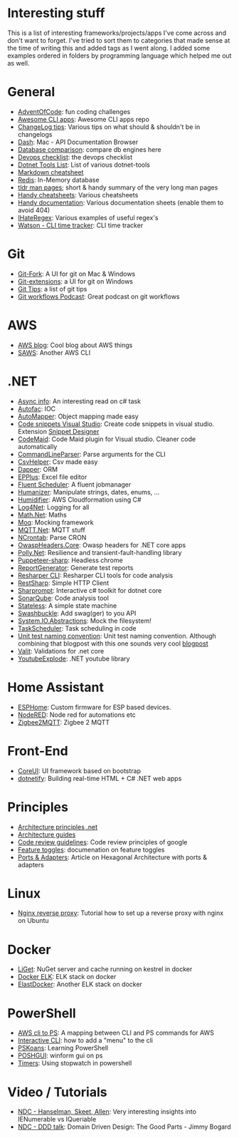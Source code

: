 # Interesting stuff

This is a list of interesting frameworks/projects/apps I've come across and don't want to forget. I've tried to sort them to categories that made sense at the time of writing this and added tags as I went along.
I added some examples ordered in folders by programming language which helped me out as well.

# General
- [AdventOfCode](https://adventofcode.com): fun coding challenges
- [Awesome CLI apps](https://github.com/agarrharr/awesome-cli-apps): Awesome CLI apps repo
- [ChangeLog tips](https://keepachangelog.com/en/1.0.0/): Various tips on what should & shouldn't be in changelogs
- [Dash](https://kapeli.com/dash): Mac - API Documentation Browser
- [Database comparison](https://db-engines.com/en/system/Couchbase%3BMongoDB%3BMySQL%3BPostgreSQL): compare db engines here
- [Devops checklist](http://devopschecklist.com): the devops checklist
- [Dotnet Tools List](https://natemcmaster.github.io/dotnet-tools/): List of various dotnet-tools
- [Markdown cheatsheet](https://github.com/adam-p/markdown-here/wiki/Markdown-Cheatsheet)
- [Redis](https://redislabs.com): In-Memory database
- [tldr man pages](https://tldr.sh/); short & handy summary of the very long man pages
- [Handy cheatsheets](https://devhints.io): Various cheatsheets
- [Handy documentation](https://devdocs.io/): Various documentation sheets (enable them to avoid 404)
- [IHateRegex](https://ihateregex.io/): Various examples of useful regex's
- [Watson - CLI time tracker](http://tailordev.github.io/Watson/): CLI time tracker

# Git
- [Git-Fork](https://www.git-fork.com): A UI for git on Mac & Windows
- [Git-extensions](https://gitextensions.github.io): a UI for git on Windows
- [Git Tips](https://github.com/git-tips/tips): a list of git tips
- [Git workflows Podcast](https://www.codingblocks.net/podcast/comparing-git-workflows/#more-4379): Great podcast on git workflows

# AWS
- [AWS blog](https://alestic.com): Cool blog about AWS things
- [SAWS](https://github.com/donnemartin/saws): Another AWS CLI

# .NET

- [Async info](https://kudchikarsk.com/tasks-in-csharp/csharp-task/): An interesting read on c# task
- [Autofac](https://autofac.org): IOC
- [AutoMapper](http://automapper.org): Object mapping made easy
- [Code snippets Visual Studio](https://docs.microsoft.com/en-us/visualstudio/ide/code-snippets?view=vs-2015): Create code snippets in visual studio. Extension [Snippet Designer](https://marketplace.visualstudio.com/items?itemName=vs-publisher-2795.SnippetDesigner)
- [CodeMaid](http://www.codemaid.net): Code Maid plugin for Visual studio. Cleaner code automatically
- [CommandLineParser](https://github.com/commandlineparser/commandline): Parse arguments for the CLI
- [CsvHelper](https://github.com/JoshClose/CsvHelper): Csv made easy
- [Dapper](https://github.com/StackExchange/Dapper): ORM
- [EPPlus](https://github.com/JanKallman/EPPlus): Excel file editor
- [Fluent Scheduler](https://github.com/fluentscheduler/FluentScheduler): A fluent jobmanager
- [Humanizer](https://github.com/Humanizr/Humanizer): Manipulate strings, dates, enums, ...
- [Humidifier](https://github.com/jakejscott/Humidifier): AWS Cloudformation using C#
- [Log4Net](http://logging.apache.org/log4net/): Logging for all
- [Math.Net](https://numerics.mathdotnet.com): Maths
- [Moq](https://github.com/moq/moq4): Mocking framework
- [MQTT.Net](https://github.com/chkr1011/MQTTnet): MQTT stuff
- [NCrontab](https://github.com/atifaziz/NCrontab): Parse CRON
- [OwaspHeaders.Core](https://github.com/GaProgMan/OwaspHeaders.Core): Owasp headers for .NET core apps
- [Polly.Net](https://github.com/App-vNext/Polly): Resilience and transient-fault-handling library
- [Puppeteer-sharp](https://github.com/kblok/puppeteer-sharp): Headless chrome
- [ReportGenerator](https://danielpalme.github.io/ReportGenerator/): Generate test reports
- [Resharper CLI](https://www.youtube.com/watch?v=nHb-hb4teVI&feature=youtu.be): Resharper CLI tools for code analysis
- [RestSharp](http://restsharp.org): Simple HTTP Client
- [Sharprompt](https://github.com/shibayan/Sharprompt): Interactive c# toolkit for dotnet core
- [SonarQube](https://www.sonarqube.org/): Code analysis tool
- [Stateless](https://github.com/dotnet-state-machine/stateless): A simple state machine
- [Swashbuckle](https://github.com/domaindrivendev/Swashbuckle): Add swag(ger) to you API
- [System.IO.Abstractions](https://github.com/System-IO-Abstractions/System.IO.Abstractions): Mock the filesystem!
- [TaskScheduler](https://github.com/dahall/taskscheduler): Task scheduling in code
- [Unit test naming convention](https://osherove.com/blog/2005/4/3/naming-standards-for-unit-tests.html): Unit test naming convention. Although combining that blogpost with this one sounds very cool [blogpost](https://haacked.com/archive/2012/01/02/structuring-unit-tests.aspx/)
- [Valit](https://github.com/valit-stack/Valit): Validations for .net core
- [YoutubeExplode](https://github.com/Tyrrrz/YoutubeExplode): .NET youtube library

# Home Assistant

- [ESPHome](https://esphome.io/index.html): Custom firmware for ESP based devices.
- [NodeRED](https://nodered.org): Node red for automations etc
- [Zigbee2MQTT](https://github.com/Koenkk/zigbee2mqtt): Zigbee 2 MQTT

# Front-End
- [CoreUI](https://coreui.io/): UI framework based on bootstrap
- [dotnetify](https://dotnetify.net): Building real-time HTML + C# .NET web apps

# Principles
- [Architecture principles .net](https://docs.microsoft.com/en-us/dotnet/standard/modern-web-apps-azure-architecture/architectural-principles)
- [Architecture guides](https://dotnet.microsoft.com/learn/dotnet/architecture-guides)
- [Code review guidelines](https://google.github.io/eng-practices/review/reviewer/): Code review principles of google
- [Feature toggles](https://martinfowler.com/articles/feature-toggles.html): documenation on feature toggles
- [Ports & Adapters](https://softwarecampament.wordpress.com/portsadapters/): Article on Hexagonal Architecture with ports & adapters

# Linux
- [Nginx reverse proxy](https://www.htpcguides.com/secure-nginx-reverse-proxy-with-lets-encrypt-on-ubuntu-16-04-lts/): Tutorial how to set up a reverse proxy with nginx on Ubuntu

# Docker
- [LiGet](https://github.com/ai-traders/liget): NuGet server and cache running on kestrel in docker
- [Docker ELK](https://github.com/deviantony/docker-elk): ELK stack on docker
- [ElastDocker](https://github.com/sherifabdlnaby/elastdocker): Another ELK stack on docker

# PowerShell
- [AWS cli to PS](https://aws-cli-eq-pwsh.shibata.tech/): A mapping between CLI and PS commands for AWS
- [Interactive CLI](https://adamtheautomator.com/build-powershell-menu/): how to add a "menu" to the cli
- [PSKoans](https://github.com/vexx32/PSKoans): Learning PowerShell
- [POSHGUI](https://poshgui.com): winform gui on ps
- [Timers](https://ephos.github.io/posts/2018-8-20-Timers): Using stopwatch in powershell

# Video / Tutorials
- [NDC - Hanselman, Skeet, Allen](https://www.youtube.com/watch?v=H2KkiRbDZyc&feature=youtu.be): Very interesting insights into IENumerable vs IQueriable
- [NDC - DDD talk](https://www.youtube.com/watch?v=U6CeaA-Phqo): Domain Driven Design: The Good Parts - Jimmy Bogard

